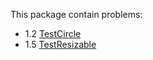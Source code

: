 This package contain problems:
- 1.2 [TestCircle](TestCircle.java)
- 1.5 [TestResizable](TestResizableCircle.java)